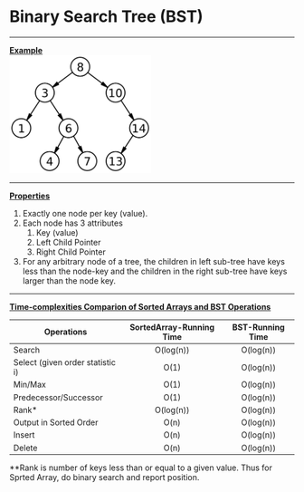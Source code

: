 # Binary Search Tree (BST)

***
<ins>**Example**</ins></br>
<img src="./Binary_search_tree.png" alt="drawing" width="250"/>

***
<ins>**Properties**</ins>
1. Exactly one node per key (value).
2. Each node has 3 attributes
    1. Key (value)
    2. Left Child Pointer
    3. Right Child Pointer
3. For any arbitrary node of a tree, the children in left sub-tree have keys less than the node-key and the children
in the right sub-tree have keys larger than the node key.

***
<ins>**Time-complexities Comparion of Sorted Arrays and BST Operations**</ins>

| Operations    | SortedArray-Running Time  |   BST-Running Time        |
|---------------|:-------------------------:|:-------------------------:|
| Search        |   O(log(n))               |   O(log(n))               |
| Select (given order statistic i) | O(1)   |   O(log(n))               |
| Min/Max       |   O(1)                    |   O(log(n))               |
| Predecessor/Successor |   O(1)            |   O(log(n))               |
| Rank*         | O(log(n))                 |   O(log(n))               |
| Output in Sorted Order|   O(n)            |   O(log(n))               |
| Insert        |   O(n)                    |   O(log(n))               |
| Delete        |   O(n)                    |   O(log(n))               |

*\*Rank is number of keys less than or equal to a given value. Thus for Sprted Array, do binary search and report position. 



    
    
    
    


